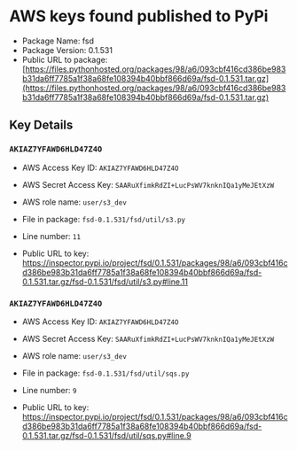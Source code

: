 # AWS keys found published to PyPi

* Package Name: fsd
* Package Version: 0.1.531
* Public URL to package: [https://files.pythonhosted.org/packages/98/a6/093cbf416cd386be983b31da6ff7785a1f38a68fe108394b40bbf866d69a/fsd-0.1.531.tar.gz](https://files.pythonhosted.org/packages/98/a6/093cbf416cd386be983b31da6ff7785a1f38a68fe108394b40bbf866d69a/fsd-0.1.531.tar.gz)

## Key Details

### `AKIAZ7YFAWD6HLD47Z4O`

* AWS Access Key ID: `AKIAZ7YFAWD6HLD47Z4O`
* AWS Secret Access Key: `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` 
* AWS role name: `user/s3_dev`
* File in package: `fsd-0.1.531/fsd/util/s3.py`
* Line number: `11`

* Public URL to key: https://inspector.pypi.io/project/fsd/0.1.531/packages/98/a6/093cbf416cd386be983b31da6ff7785a1f38a68fe108394b40bbf866d69a/fsd-0.1.531.tar.gz/fsd-0.1.531/fsd/util/s3.py#line.11



### `AKIAZ7YFAWD6HLD47Z4O`

* AWS Access Key ID: `AKIAZ7YFAWD6HLD47Z4O`
* AWS Secret Access Key: `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` 
* AWS role name: `user/s3_dev`
* File in package: `fsd-0.1.531/fsd/util/sqs.py`
* Line number: `9`

* Public URL to key: https://inspector.pypi.io/project/fsd/0.1.531/packages/98/a6/093cbf416cd386be983b31da6ff7785a1f38a68fe108394b40bbf866d69a/fsd-0.1.531.tar.gz/fsd-0.1.531/fsd/util/sqs.py#line.9


